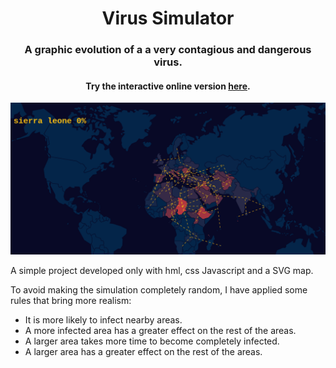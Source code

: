 <h1 align="center" >Virus Simulator</h1>
<h3 align="center"> A graphic evolution of a a very contagious and dangerous virus. </h3>
<h4 align="center"> Try the interactive online version <a href="https://carloscharlie.github.io/just4fun-Virus_simulator/">here</a>.</h4>
<p align="center"><img src="media/capture.gif"></p>

A simple project developed only with hml, css Javascript and a SVG map.

To avoid making the simulation completely random, I have applied some rules that bring more realism:

<ul>
  <li>It is more likely to infect nearby areas.</li> 
  <li>A more infected area has a greater effect on the rest of the areas.</li>
  <li>A larger area takes more time to become completely infected.</li>
  <li>A larger area has a greater effect on the rest of the areas.</li>
</ul>
